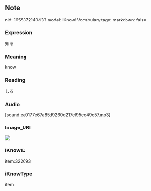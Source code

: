 ## Note
nid: 1655372140433
model: iKnow! Vocabulary
tags: 
markdown: false

### Expression
知る

### Meaning
know

### Reading
しる

### Audio
[sound:ea0177e67a85d9260d217e195ec49c57.mp3]

### Image_URI
<img src="fd50aece8dbb53338bde34fa725a96eb.jpg">

### iKnowID
item:322693

### iKnowType
item
